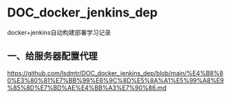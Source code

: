 # DOC_docker_jenkins_dep
docker+jenkins自动构建部署学习记录

## 一、给服务器配置代理
https://github.com/lsdmtr/DOC_docker_jenkins_dep/blob/main/%E4%B8%80%E3%80%81%E7%BB%99%E6%9C%8D%E5%8A%A1%E5%99%A8%E9%85%8D%E7%BD%AE%E4%BB%A3%E7%90%86.md